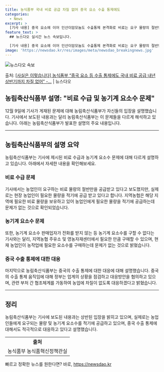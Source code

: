 ```yaml
---
title: 농식품부 국내 비료 공급 차질 없어 중국 요소 수출 통제에도
categories:
  - News
excerpt: >
  [기사 내용] 중국 요소에 이어 인산이암모늄도 수출통제 본격화로 비료는 요구 물량의 절반만 공급 받고, 농기…
feature_text: >
  ## 뉴스다오 실시간 뉴스 속보입니다.

  [기사 내용] 중국 요소에 이어 인산이암모늄도 수출통제 본격화로 비료는 요구 물량의 절반만 공급 받고, 농기…
image: 'https://newsdao.kr/res/images/meta/newsdao_breakingnews.jpg'
---
```


![뉴스다오 속보](https://newsdao.kr/res/images/meta/newsdao_breakingnews.jpg)

<p>출처: <a href="https://newsdao.kr/2790" rel="dofollow">[사실은 이렇습니다] 농식품부 “중국 요소 등 수출 통제에도 국내 비료 공급 내년 상반기까지 차질 없어” -…</a> | 뉴스다오</p>

<h2>농림축산식품부 설명: "비료 수급 및 농기계 요소수 문제"</h2>

<p data-ke-size="size16">12월 9일에 기사가 게재된 문제에 대해 농림축산식품부가 자신들의 입장을 설명했습니다. 기사에서 보도된 내용과는 달리 농림축산식품부는 이 문제들을 다르게 해석하고 있습니다. 아래는 농림축산식품부가 발표한 설명의 주요 내용입니다.</p>

<hr>

<h2 data-ke-size="size26">농림축산식품부의 설명 요약</h2>

<p data-ke-size="size16">농림축산식품부는 기사에 제시된 비료 수급과 농기계 요소수 문제에 대해 다르게 설명하고 있습니다. 아래에서 자세한 내용을 확인해보세요.</p>

<h3><b>비료 수급 문제</b></h3>
<p data-ke-size="size16">기사에서는 농업인이 요구하는 비료 물량의 절반만을 공급받고 있다고 보도했지만, 실제로는 현장 농업인이 필요한 물량을 적기에 공급 받고 있다고 합니다. 지역농협은 해당 지역에 필요한 비료 물량을 보유하고 있어 농업인에게 필요한 물량을 적기에 공급하는데 문제가 없는 것으로 확인되었습니다.</p>

<h3><b>농기계 요소수 문제</b></h3>
<p data-ke-size="size16">또한, 농기계 요소수 판매업자가 전화를 받지 않는 등 농기계 요소수를 구할 수 없다는 기사와는 달리, 지역농협 주유소 및 영농자재센터에서 필요한 만큼 구매할 수 있으며, 현재 농업인이 농작업에 필요한 요소수를 구매하는데 문제가 없는 것으로 밝혔습니다.</p>

<h3><b>중국 수출 통제에 대한 대응</b></h3>
<p data-ke-size="size16">마지막으로 농림축산식품부는 중국의 수출 통제에 대한 대응에 대해 설명했습니다. 중국의 수출 통제 움직임에 대해 정부는 업계의 상황을 점검하고 대응방안을 협의하고 있으며, 관련 부처 간 협조체계를 가동하여 농업에 차질이 없도록 대응하겠다고 밝혔습니다.</p>

<hr>

<h2 data-ke-size="size26">정리</h2>

<p data-ke-size="size16">농림축산식품부는 기사에 보도된 내용과는 상반된 입장을 밝히고 있으며, 실제로는 농업인들에게 요구되는 물량 및 농기계 요소수를 적기에 공급하고 있으며, 중국 수출 통제에 대해서도 적극적으로 대응하고 있다고 설명했습니다.</p>

<table>
	<tr>
		<td style="text-align: center; height: 17px;"><b>출처</b></td>
	</tr>
	<tr>
		<td style="text-align: center; height: 17px;">농식품부 농식품혁신정책관실</td>
	</tr>
</table> 

빠르고 정확한 뉴스를 원한다면? 바로, <a href="https://newsdao.kr" rel="dofollow">https://newsdao.kr</a>


    
